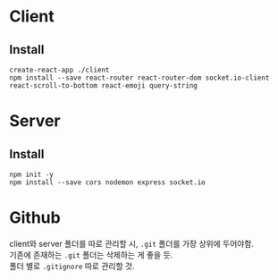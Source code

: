 # Client

## Install

    create-react-app ./client
    npm install --save react-router react-router-dom socket.io-client react-scroll-to-bottom react-emoji query-string

# Server

## Install

    npm init -y
    npm install --save cors nodemon express socket.io

# Github

client와 server 폴더를 따로 관리할 시, `.git` 폴더를 가장 상위에 두어야함.  
기존에 존재하는 `.git` 폴더는 삭제하는 게 좋을 듯.  
폴더 별로 `.gitignore` 따로 관리할 것.
